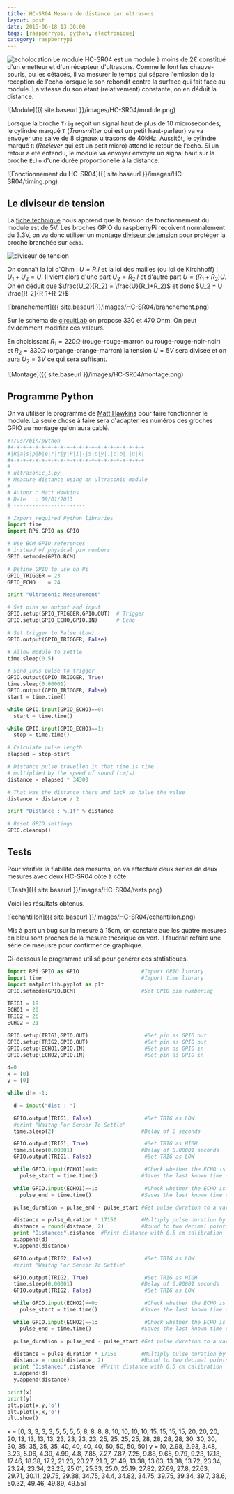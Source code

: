 ```yaml
---
title: HC-SR04 Mesure de distance par ultrasons
layout: post
date: 2015-06-18 13:30:00
tags: [raspberrypi, python, electronique]
category: raspberrypi
---
```


![echolocation](https://upload.wikimedia.org/wikipedia/commons/8/82/Delfinekko.gif)
Le module HC-SR04 est un module à moins de 2€ constitué d'un emetteur et d'un
récepteur d'ultrasons. Comme le font les chauve-souris, ou les cétacés,
il va mesurer le temps qui sépare l'emission de la reception de l'echo
lorsque le son rebondit contre la surface qui fait face au module.
La vitesse du son étant (relativement) constante, on en déduit la distance.

![Module]({{ site.baseurl }}/images/HC-SR04/module.png)

Lorsque la broche `Trig` reçoit un signal haut de plus de 10 microsecondes, le cylindre
marqué `T` (*Transmitter* qui est un petit haut-parleur) va
va envoyer une salve de 8 signaux ultrasons de 40kHz. Aussitôt, le cylindre marqué `R`
(*Reciever* qui est un petit micro) attend le retour de l'echo.
Si un retour a été entendu, le module va envoyer envoyer un signal haut sur la broche `Echo`
d'une durée proportionelle à la distance.

![Fonctionnement du HC-SR04]({{ site.baseurl }}/images/HC-SR04/timing.png)

## Le diviseur de tension

La [fiche technique](http://www.mpja.com/download/hc-sr04_ultrasonic_module_user_guidejohn.pdf)
nous apprend que la tension de fonctionnement du module est de 5V.
Les broches GPIO du raspberryPi reçoivent normalement du 3.3V, on va donc utiliser un montage
[diviseur de tension](https://fr.wikipedia.org/wiki/Diviseur_de_tension) pour protéger la broche
branchée sur `echo`.

![diviseur de tension](https://upload.wikimedia.org/wikipedia/commons/thumb/d/d9/Pont_diviseur_tension.svg/220px-Pont_diviseur_tension.svg.png)

On connaît la loi d'Ohm : $U=R.I$ et la loi des mailles (ou loi de Kirchhoff) :
$U_1+U_2=U$.  Il vient alors d'une part $U_2=R_2.I$ et d'autre part
$U=(R_1+R_2)U$.  On en déduit que $\frac{U_2}{R_2} = \frac{U}{R_1+R_2}$ et donc
$U_2 = U \frac{R_2}{R_1+R_2}$

![branchement]({{ site.baseurl }}/images/HC-SR04/branchement.png)

Sur le schéma de [circuitLab](https://www.circuitlab.com/circuit/4znzk9/raspberry-pi-ultrasonic-module/)
on propose 330 et 470 Ohm. On peut évidemment modifier ces valeurs.

En choisissant $R_1 = 220\Omega$ (rouge-rouge-marron ou rouge-rouge-noir-noir)
et $R_2 = 330\Omega$ (organge-orange-marron) la tension $U=5V$ sera divisée et
on aura $U_2=3V$
ce qui sera suffisant.

![Montage]({{ site.baseurl }}/images/HC-SR04/montage.png)

## Programme Python

On va utiliser le programme de
[Matt Hawkins](http://www.raspberrypi-spy.co.uk/2012/12/ultrasonic-distance-measurement-using-python-part-1/)
pour faire fonctionner le module. La seule chose à faire sera d'adapter les numéros des groches GPIO au
montage qu'on aura cablé.

```python
#!/usr/bin/python
#+-+-+-+-+-+-+-+-+-+-+-+-+-+-+-+-+-+-+-+-+-+
#|R|a|s|p|b|e|r|r|y|P|i|-|S|p|y|.|c|o|.|u|k|
#+-+-+-+-+-+-+-+-+-+-+-+-+-+-+-+-+-+-+-+-+-+
#
# ultrasonic_1.py
# Measure distance using an ultrasonic module
#
# Author : Matt Hawkins
# Date   : 09/01/2013
# -----------------------

# Import required Python libraries
import time
import RPi.GPIO as GPIO

# Use BCM GPIO references
# instead of physical pin numbers
GPIO.setmode(GPIO.BCM)

# Define GPIO to use on Pi
GPIO_TRIGGER = 23
GPIO_ECHO    = 24

print "Ultrasonic Measurement"

# Set pins as output and input
GPIO.setup(GPIO_TRIGGER,GPIO.OUT)  # Trigger
GPIO.setup(GPIO_ECHO,GPIO.IN)      # Echo

# Set trigger to False (Low)
GPIO.output(GPIO_TRIGGER, False)

# Allow module to settle
time.sleep(0.5)

# Send 10us pulse to trigger
GPIO.output(GPIO_TRIGGER, True)
time.sleep(0.00001)
GPIO.output(GPIO_TRIGGER, False)
start = time.time()

while GPIO.input(GPIO_ECHO)==0:
  start = time.time()

while GPIO.input(GPIO_ECHO)==1:
  stop = time.time()

# Calculate pulse length
elapsed = stop-start

# Distance pulse travelled in that time is time
# multiplied by the speed of sound (cm/s)
distance = elapsed * 34300

# That was the distance there and back so halve the value
distance = distance / 2

print "Distance : %.1f" % distance

# Reset GPIO settings
GPIO.cleanup()
```




## Tests


Pour vérifier la fiabilité des mesures, on va effectuer deux séries de deux mesures
avec deux HC-SR04 côte à côte.

![Tests]({{ site.baseurl }}/images/HC-SR04/tests.png)

Voici les résultats obtenus.

![echantillon]({{ site.baseurl }}/images/HC-SR04/echantillon.png)

Mis à part un bug sur la mesure à 15cm, on constate aue les quatre mesures
en bleu sont proches de la mesure théorique en vert.
Il faudrait refaire une série de mseusre pour confirmer ce graphique.

Ci-dessous le programme utilisé pour générer ces statistiques.


```python
import RPi.GPIO as GPIO                    #Import GPIO library
import time                                #Import time library
import matplotlib.pyplot as plt
GPIO.setmode(GPIO.BCM)                     #Set GPIO pin numbering

TRIG1 = 19
ECHO1 = 20
TRIG2 = 26
ECHO2 = 21

GPIO.setup(TRIG1,GPIO.OUT)                  #Set pin as GPIO out
GPIO.setup(TRIG2,GPIO.OUT)                  #Set pin as GPIO out
GPIO.setup(ECHO1,GPIO.IN)                   #Set pin as GPIO in
GPIO.setup(ECHO2,GPIO.IN)                   #Set pin as GPIO in

d=0
x = [0]
y = [0]

while d!= -1:

  d = input("dist : ")

  GPIO.output(TRIG1, False)                 #Set TRIG as LOW
  #print "Waitng For Sensor To Settle"
  time.sleep(2)                            #Delay of 2 seconds

  GPIO.output(TRIG1, True)                  #Set TRIG as HIGH
  time.sleep(0.00001)                      #Delay of 0.00001 seconds
  GPIO.output(TRIG1, False)                 #Set TRIG as LOW

  while GPIO.input(ECHO1)==0:               #Check whether the ECHO is LOW
    pulse_start = time.time()              #Saves the last known time of LOW pulse

  while GPIO.input(ECHO1)==1:               #Check whether the ECHO is HIGH
    pulse_end = time.time()                #Saves the last known time of HIGH pulse

  pulse_duration = pulse_end - pulse_start #Get pulse duration to a variable

  distance = pulse_duration * 17150        #Multiply pulse duration by 17150 to get distance
  distance = round(distance, 2)            #Round to two decimal points
  print "Distance:",distance  #Print distance with 0.5 cm calibration
  x.append(d)
  y.append(distance)

  GPIO.output(TRIG2, False)                 #Set TRIG as LOW
  #print "Waitng For Sensor To Settle"

  GPIO.output(TRIG2, True)                  #Set TRIG as HIGH
  time.sleep(0.00001)                      #Delay of 0.00001 seconds
  GPIO.output(TRIG2, False)                 #Set TRIG as LOW

  while GPIO.input(ECHO2)==0:               #Check whether the ECHO is LOW
    pulse_start = time.time()              #Saves the last known time of LOW pulse

  while GPIO.input(ECHO2)==1:               #Check whether the ECHO is HIGH
    pulse_end = time.time()                #Saves the last known time of HIGH pulse

  pulse_duration = pulse_end - pulse_start #Get pulse duration to a variable

  distance = pulse_duration * 17150        #Multiply pulse duration by 17150 to get distance
  distance = round(distance, 2)            #Round to two decimal points
  print "Distance:",distance  #Print distance with 0.5 cm calibration
  x.append(d)
  y.append(distance)

print(x)
print(y)
plt.plot(x,y,'o')
plt.plot(x,x,'o')
plt.show()
```


x = [0, 3, 3, 3, 3, 5, 5, 5, 5, 8, 8, 8, 8, 10, 10, 10, 10, 15, 15, 15, 15, 20, 20, 20, 20, 13, 13, 13, 13, 23, 23, 23, 23, 25, 25, 25, 25, 28, 28, 28, 28, 30, 30, 30, 30, 35, 35, 35, 35, 40, 40, 40, 40, 50, 50, 50, 50]
y = [0, 2.98, 2.93, 3.48, 3.23, 5.06, 4.39, 4.99, 4.8, 7.85, 7.27, 7.87, 7.25, 9.88, 9.65, 9.79, 9.23, 17.18, 17.46, 18.38, 17.2, 21.23, 20.27, 21.3, 21.49, 13.38, 13.63, 13.38, 13.72, 23.34, 23.24, 23.34, 23.25, 25.01, 25.33, 25.0, 25.19, 27.82, 27.69, 27.8, 27.63, 29.71, 30.11, 29.75, 29.38, 34.75, 34.4, 34.82, 34.75, 39.75, 39.34, 39.7, 38.6, 50.32, 49.46, 49.89, 49.55]





